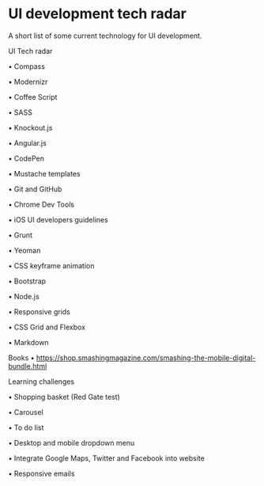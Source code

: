 UI development tech radar
=============

A short list of some current technology for UI development.

UI Tech radar

•	Compass

•	Modernizr

•	Coffee Script

•	SASS

•	Knockout.js

•	Angular.js

•	CodePen

•	Mustache templates

•	Git and GitHub

•	Chrome Dev Tools

•	iOS UI developers guidelines 

•	Grunt

•	Yeoman

•	CSS keyframe animation

•	Bootstrap

•	Node.js

•	Responsive grids

•	CSS Grid and Flexbox

•	Markdown


Books
•	https://shop.smashingmagazine.com/smashing-the-mobile-digital-bundle.html

Learning challenges

•	Shopping basket (Red Gate test)

•	Carousel

•	To do list

•	Desktop and mobile dropdown menu

•	Integrate Google Maps, Twitter and Facebook into website

•	Responsive emails
